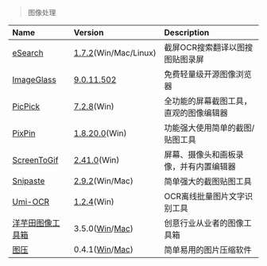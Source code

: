 > 图像处理

| Name                    | Version                              | Description                            |
| :---------------------- | :----------------------------------- | :------------------------------------- |
| [eSearch]               | [1.7.2][ES-Down](Win/Mac/Linux)      | 截屏OCR搜索翻译以图搜图贴图录屏        |
| [ImageGlass]            | [9.0.11.502][IG-Down]                | 免费轻量级开源图像浏览器               |
| [PicPick]               | [7.2.8][PP1-Down](Win)               | 全功能的屏幕截图工具，直观的图像编辑器 |
| [PixPin]                | [1.8.20.0][PP2-Down](Win)            | 功能强大使用简单的截图/贴图工具        |
| [ScreenToGif]           | [2.41.0][STG-Down](Win)              | 屏幕、摄像头和画板录像，并有内置编辑器 |
| [Snipaste]              | [2.9.2][SP-Down](Win/Mac)            | 简单强大的截图贴图工具                 |
| [Umi-OCR][UO]           | [1.2.4][UO-Down](Win)                | OCR离线批量图片文字识别工具            |
| [洋芋田图像工具箱][YYT] | 3.5.0([Win][YYT-Win]/[Mac][YYT-Mac]) | 创意行业从业者的图像工具箱             |
| [图压][TY]              | 0.4.1([Win][TY-Win]/[Mac][TY-Mac])   | 简单易用的图片压缩软件                 |

[eSearch]: https://esearch.vercel.app/ '跳转主页'
[ES-Down]: https://github.com/xushengfeng/eSearch/releases '跳转下载页'
[ImageGlass]: https://imageglass.xyz/ '跳转主页'
[IG-Down]: https://github.com/d2phap/ImageGlass/releases '跳转下载页'
[PicPick]: https://picpick.app/zh/ '跳转主页'
[PP1-Down]: https://picpick.app/zh/download '跳转下载页'
[PixPin]: https://pixpinapp.com/ '跳转主页'
[PP2-Down]: https://download.pixpinapp.com/PixPin_1.8.20.0.zip '跳转下载页'
[ScreenToGif]: https://www.screentogif.com/ '跳转主页'
[STG-Down]: https://github.com/NickeManarin/ScreenToGif/releases '跳转下载页'
[Snipaste]: https://zh.snipaste.com/ '跳转主页'
[SP-Down]: https://zh.snipaste.com/download.html '跳转下载页'
[UO]: https://github.com/hiroi-sora/Umi-OCR '跳转主页'
[UO-Down]: https://github.com/hiroi-sora/Umi-OCR/releases '跳转下载页'
[YYT]: https://www.potatofield.cn/imagetoolkit '跳转主页'
[YYT-Win]: https://files.potatofield.cn/ImageToolkit/Packages/potatofield-image-toolkit-3.5.1.exe '点击下载'
[YYT-Mac]: https://files.potatofield.cn/ImageToolkit/Packages/potatofield-image-toolkit-3.5.1.dmg '点击下载'
[TY]: https://tuya.xinxiao.tech/ '跳转主页'
[TY-Win]: https://haokuai.cdn.tinyservices.net/tuya/%E5%9B%BE%E5%8E%8B%20Setup%200.4.1.exe '点击下载'
[TY-Mac]: https://haokuai.cdn.tinyservices.net/tuya/%E5%9B%BE%E5%8E%8B-0.4.1.dmg '点击下载'
